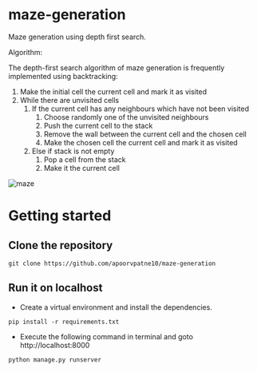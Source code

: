 # maze-generation

Maze generation using depth first search.

Algorithm:

The depth-first search algorithm of maze generation is frequently implemented using backtracking:

1. Make the initial cell the current cell and mark it as visited
2. While there are unvisited cells
    1. If the current cell has any neighbours which have not been visited
        1. Choose randomly one of the unvisited neighbours
        2. Push the current cell to the stack
        3. Remove the wall between the current cell and the chosen cell
        4. Make the chosen cell the current cell and mark it as visited
    2. Else if stack is not empty
        1. Pop a cell from the stack
        2. Make it the current cell

![maze](https://i.imgur.com/uFbP5Sw.gif)

# Getting started

## Clone the repository

```git clone https://github.com/apoorvpatne10/maze-generation```

## Run it on localhost

* Create a virtual environment and install the dependencies.

```pip install -r requirements.txt```

* Execute the following command in terminal and goto http://localhost:8000

```python manage.py runserver```
